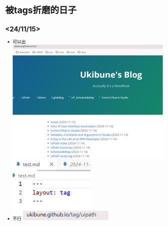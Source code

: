# 被tags折磨的日子

## <24/11/15>
- 可以出
![alt text](image.png)
![alt text](image-1.png)
- 不行
![alt text](image-2.png)